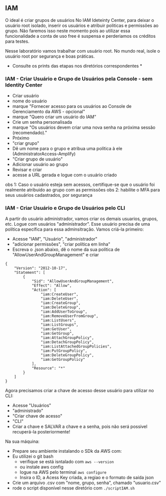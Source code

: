 ##  IAM
O ideal é criar grupos de usuários No IAM Ideteinty Center, para deixar o usuário root isolado, inserir os usuários e atribuir politicas e permissões ao grupo. Não faremos isso neste momento pois ao utilizar essa funcionalidade a conta de uso free é suspensa e perderiamos os créditos para testes.

Nesse laboratório vamos trabalhar com usuário root. No mundo real, isole o usuário root por segurança e boas práticas.

* Consulte os prints das etapas nos diretórios correspondentes *

### IAM - Criar Usuário e Grupo de Usuários pela Console - sem Identity Center
- Criar usuário
- nome do usuário
- marque "Fornecer acesso para os usuários ao Console de Gerenciamento da AWS - opcional"
- marque "Quero criar um usuário do IAM"
- Crie um senha personalisada
- marque "Os usuários devem criar uma nova senha na próxima sessão (recomendado)."
- Próximo
- "criar grupo"
- Dê um nome para o grupo e atribua uma política à ele (AdministratorAccess-Amplify)
- "Criar grupo de usuário"
- Adicionar usuário ao grupo
- Revisar e criar
- acesse a URL gerada e logue com o usuário criado

obs 1: Caso o usuário esteja sem acessos, certifique-se que o usuário foi realmente atribuido ao grupo com as permissões
obs 2: habilite o MFA para seus usuários cadastrados, por segurança

### IAM - Criar Usuário e Grupo de Usuários pelo CLI
A partir do usuário administrador, vamos criar os demais usuarios, grupos, etc. Logue com usuários "administrador".
Esse usuário precisa de uma política específica para essa adminsitração. Vamos criá-la primeiro:
- Acesse "IAM", "Usuário", "administrador"
- "adicionar permissões", "criar política em linha"
- Escreva o .json abaixo, dê o nome da sua política de "AllowUserAndGroupManagement" e criar
```
{
	"Version": "2012-10-17",
	"Statement": [
		{
			"Sid": "AllowUserAndGroupManagement",
			"Effect": "Allow",
			"Action": [
				"iam:CreateUser",
				"iam:DeleteUser",
				"iam:CreateGroup",
				"iam:DeleteGroup",
				"iam:AddUserToGroup",
				"iam:RemoveUserFromGroup",
				"iam:ListUsers",
				"iam:ListGroups",
				"iam:GetUser",
				"iam:GetGroup",
				"iam:AttachGroupPolicy",
				"iam:DetachGroupPolicy",
				"iam:ListAttachedGroupPolicies",
				"iam:PutGroupPolicy",
				"iam:DeleteGroupPolicy",
				"iam:GetGroupPolicy"
			],
			"Resource": "*"
		}
	]
}
```

Agora precisamos criar a chave de acesso desse usuário para utilizar no CLI:
- Acesse "Usuários" 
- "administrado"
- "Criar chave de acesso"
- "CLI"
- Criar a chave e SALVAR a chave e a senha, pois não será possivel recuperá-la posteriormente!

Na sua máquina:
- Prepare seu ambiente instalando o SDk da AWS com:
- Eu utilizei o git bash
    - verifique se está isntalado com `aws --version`
    - ou instale aws config
    - logue na AWS pelo terminal `aws configure`
    - Insira o ID, a Acess Key criada, a regiao e o formato de saída json
- Crie um arquivo .csv com "nome, grupo, senha", chamado "usuario.csv"
- rode o script disponível nesse diretório com `./scriptIAM.sh`

